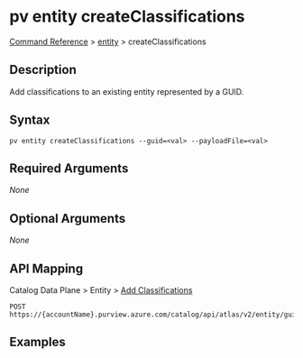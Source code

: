 # pv entity createClassifications
[Command Reference](../../../README.md#command-reference) > [entity](./main.md) > createClassifications

## Description
Add classifications to an existing entity represented by a GUID.

## Syntax
```
pv entity createClassifications --guid=<val> --payloadFile=<val>
```

## Required Arguments
*None*

## Optional Arguments
*None*

## API Mapping
Catalog Data Plane > Entity > [Add Classifications](https://docs.microsoft.com/en-us/rest/api/purview/catalogdataplane/entity/add-classifications)
```
POST https://{accountName}.purview.azure.com/catalog/api/atlas/v2/entity/guid/{guid}/classifications
```

## Examples
```powershell

```
